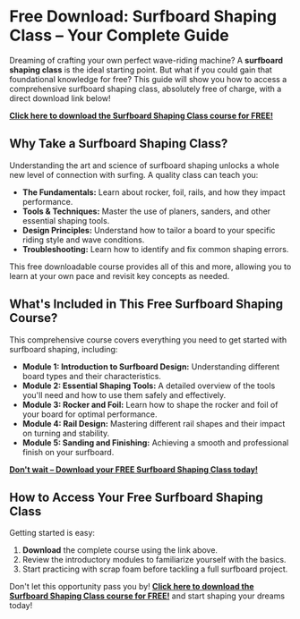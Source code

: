 # Free Download: Surfboard Shaping Class – Your Complete Guide

Dreaming of crafting your own perfect wave-riding machine? A **surfboard shaping class** is the ideal starting point. But what if you could gain that foundational knowledge for free? This guide will show you how to access a comprehensive surfboard shaping class, absolutely free of charge, with a direct download link below!

[**Click here to download the Surfboard Shaping Class course for FREE!**](https://udemywork.com/surfboard-shaping-class)

## Why Take a Surfboard Shaping Class?

Understanding the art and science of surfboard shaping unlocks a whole new level of connection with surfing. A quality class can teach you:

*   **The Fundamentals:** Learn about rocker, foil, rails, and how they impact performance.
*   **Tools & Techniques:** Master the use of planers, sanders, and other essential shaping tools.
*   **Design Principles:** Understand how to tailor a board to your specific riding style and wave conditions.
*   **Troubleshooting:** Learn how to identify and fix common shaping errors.

This free downloadable course provides all of this and more, allowing you to learn at your own pace and revisit key concepts as needed.

## What's Included in This Free Surfboard Shaping Course?

This comprehensive course covers everything you need to get started with surfboard shaping, including:

*   **Module 1: Introduction to Surfboard Design:** Understanding different board types and their characteristics.
*   **Module 2: Essential Shaping Tools:** A detailed overview of the tools you'll need and how to use them safely and effectively.
*   **Module 3: Rocker and Foil:** Learn how to shape the rocker and foil of your board for optimal performance.
*   **Module 4: Rail Design:** Mastering different rail shapes and their impact on turning and stability.
*   **Module 5: Sanding and Finishing:** Achieving a smooth and professional finish on your surfboard.

[**Don't wait – Download your FREE Surfboard Shaping Class today!**](https://udemywork.com/surfboard-shaping-class)

## How to Access Your Free Surfboard Shaping Class

Getting started is easy:

1.  **Download** the complete course using the link above.
2.  Review the introductory modules to familiarize yourself with the basics.
3.  Start practicing with scrap foam before tackling a full surfboard project.

Don't let this opportunity pass you by! **[Click here to download the Surfboard Shaping Class course for FREE!](https://udemywork.com/surfboard-shaping-class)** and start shaping your dreams today!
